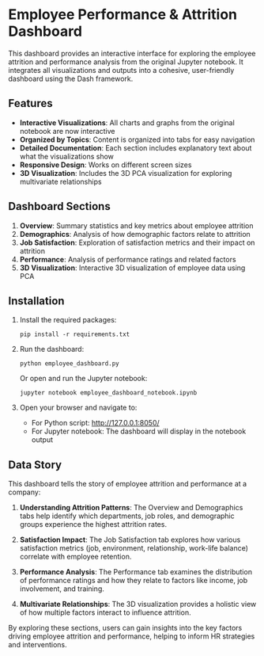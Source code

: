 # Employee Performance & Attrition Dashboard

This dashboard provides an interactive interface for exploring the employee attrition and performance analysis from the original Jupyter notebook. It integrates all visualizations and outputs into a cohesive, user-friendly dashboard using the Dash framework.

## Features

- **Interactive Visualizations**: All charts and graphs from the original notebook are now interactive
- **Organized by Topics**: Content is organized into tabs for easy navigation
- **Detailed Documentation**: Each section includes explanatory text about what the visualizations show
- **Responsive Design**: Works on different screen sizes
- **3D Visualization**: Includes the 3D PCA visualization for exploring multivariate relationships

## Dashboard Sections

1. **Overview**: Summary statistics and key metrics about employee attrition
2. **Demographics**: Analysis of how demographic factors relate to attrition
3. **Job Satisfaction**: Exploration of satisfaction metrics and their impact on attrition
4. **Performance**: Analysis of performance ratings and related factors
5. **3D Visualization**: Interactive 3D visualization of employee data using PCA

## Installation

1. Install the required packages:
   ```
   pip install -r requirements.txt
   ```

2. Run the dashboard:
   ```
   python employee_dashboard.py
   ```
   
   Or open and run the Jupyter notebook:
   ```
   jupyter notebook employee_dashboard_notebook.ipynb
   ```

3. Open your browser and navigate to:
   - For Python script: http://127.0.0.1:8050/
   - For Jupyter notebook: The dashboard will display in the notebook output

## Data Story

This dashboard tells the story of employee attrition and performance at a company:

1. **Understanding Attrition Patterns**: The Overview and Demographics tabs help identify which departments, job roles, and demographic groups experience the highest attrition rates.

2. **Satisfaction Impact**: The Job Satisfaction tab explores how various satisfaction metrics (job, environment, relationship, work-life balance) correlate with employee retention.

3. **Performance Analysis**: The Performance tab examines the distribution of performance ratings and how they relate to factors like income, job involvement, and training.

4. **Multivariate Relationships**: The 3D visualization provides a holistic view of how multiple factors interact to influence attrition.

By exploring these sections, users can gain insights into the key factors driving employee attrition and performance, helping to inform HR strategies and interventions.